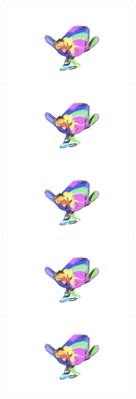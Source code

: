 <p align="center">
  <img src="src/monkey8.gif" alt="animated" width="274"/>
  <img src="src/monkey8.gif" alt="animated" width="274"/>
  <img src="src/monkey8.gif" alt="animated" width="274"/>
  <img src="src/monkey8.gif" alt="animated" width="274"/>
  <img src="src/monkey8.gif" alt="animated" width="274"/>
</p>